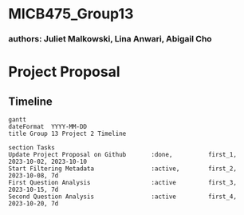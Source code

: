 # MICB475_Group13
### authors: Juliet Malkowski, Lina Anwari, Abigail Cho

# Project Proposal

## Timeline
```mermaid
gantt
dateFormat  YYYY-MM-DD
title Group 13 Project 2 Timeline

section Tasks
Update Project Proposal on Github       :done,          first_1,    2023-10-02, 2023-10-10
Start Filtering Metadata                :active,        first_2,    2023-10-08, 7d
First Question Analysis                 :active         first_3,    2023-10-15, 7d
Second Question Analysis                :active         first_4,    2023-10-20, 7d
```


